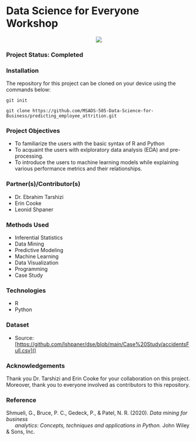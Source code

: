 # Data Science for Everyone Workshop
<p align = "center">
  <img src="https://github.com/lshpaner/dse/blob/main/Miscellaneous/usd_ds.png">
</p>

### Project Status: Completed

### Installation

The repository for this project can be cloned on your device using the commands below:

`git init`

`git clone https://github.com/MSADS-505-Data-Science-for-Business/predicting_employee_attrition.git`

### Project Objectives

* To familiarize the users with the basic syntax of R and Python
* To acquaint the users with exlploratory data analysis (EDA) and pre-processing.
* To introduce the users to machine learning models while explaining various performance metrics and their relationships.

### Partner(s)/Contributor(s) 
* Dr. Ebrahim Tarshizi
* Erin Cooke
* Leonid Shpaner

### Methods Used
* Inferential Statistics
* Data Mining
* Predictive Modeling
* Machine Learning
* Data Visualization
* Programming
* Case Study 

### Technologies
* R
* Python

### Dataset
* Source: [https://github.com/lshpaner/dse/blob/main/Case%20Study/accidentsFull.csv]()



### Acknowledgements
Thank you Dr. Tarshizi and Erin Cooke for your collaboration on this project. Moreover, thank you to everyone involved as contributors to this repository.

### Reference

Shmueli, G., Bruce, P. C., Gedeck, P., & Patel, N. R. (2020). *Data mining for business  
&nbsp;&nbsp;&nbsp;&nbsp;&nbsp;  analytics: Concepts, techniques and applications in Python.* John Wiley & Sons, Inc.
